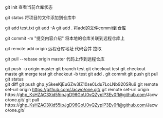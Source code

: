 git init
查看当前仓库状态

git status
将项目的文件添加到仓库中

git add test.txt
git add -A
git add .
将add的文件commit到仓库

git commit -m "提交内容介绍"
将本地的仓库关联到远程仓库上

git remote add origin 远程仓库地址
代码合并 拉取

git pull --rebase origin master
代码上传到远程仓库

git push -u origin master
git branch test
git checkout test
git checkout maste
git merge test
git checkout -b test
git add .
git commit 
git push
git pull
git status   
git diff
git push
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
git remote set-url origin https://github.com/Jacwo/one.git/
git remote set-url origin https://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@github.com/Jacwo/one.git/
git pull https://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@github.com/Jacwo/one.git/



